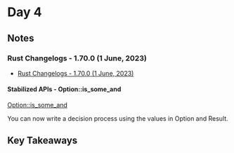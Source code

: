 # Day 4

## Notes

### Rust Changelogs - 1.70.0 (1 June, 2023)

- [Rust Changelogs - 1.70.0 (1 June, 2023)](https://releases.rs/docs/1.70.0/)

#### Stabilized APIs - Option::is_some_and

[Option::is_some_and](https://doc.rust-lang.org/stable/std/option/enum.Option.html#method.is_some_and)

You can now write a decision process using the values in Option and Result.



## Key Takeaways
